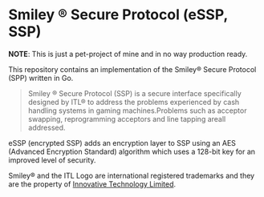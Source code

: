 Smiley ® Secure Protocol (eSSP, SSP)
====================================

**NOTE**: This is just a pet-project of mine and in no way production ready.

This repository contains an implementation of the Smiley® Secure Protocol (SPP)
written in Go.

> Smiley ® Secure Protocol (SSP) is a secure interface specifically designed by ITL® to address the problems
experienced by cash handling systems in gaming machines.Problems such as acceptor swapping,
reprogramming acceptors and line tapping areall addressed.

eSSP (encrypted SSP) adds an encryption layer to SSP using an AES (Advanced
Encryption Standard) algorithm which uses a 128-bit key for an improved
level of security.

Smiley® and the ITL Logo are international registered trademarks and they are the property of
[Innovative Technology Limited]((https://www.innovative-technology.com)).

